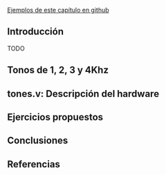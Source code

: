 [Ejemplos de este capítulo en github](https://github.com/Obijuan/open-fpga-verilog-tutorial/tree/master/tutorial/T17-tones)

## Introducción
TODO

## Tonos de 1, 2, 3 y 4Khz

## tones.v: Descripción del hardware

## Ejercicios propuestos

## Conclusiones

## Referencias


